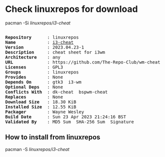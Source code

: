 # Check linuxrepos for download

pacman -Si *linuxrepos/i3-cheat*

<div class="highlight"><pre class="highlight"><text>
<b>Repository</b>      : linuxrepos
<b>Name</b>            : <a href="../../x86_64/i3-cheat-2023.04.23-1-any.pkg.tar.zst">i3-cheat</a>
<b>Version</b>         : 2023.04.23-1
<b>Description</b>     : cheat sheet for i3wm
<b>Architecture</b>    : any
<b>URL</b>             : https://github.com/The-Repo-Club/wm-cheat
<b>Licenses</b>        : GPL3
<b>Groups</b>          : linuxrepos
<b>Provides</b>        : None
<b>Depends On</b>      : gtk3  i3-wm
<b>Optional Deps</b>   : None
<b>Conflicts With</b>  : dk-cheat  bspwm-cheat
<b>Replaces</b>        : None
<b>Download Size</b>   : 18.30 KiB
<b>Installed Size</b>  : 12.55 KiB
<b>Packager</b>        : Wayne Wesley <wayne6324@gmail.com>
<b>Build Date</b>      : Sun 23 Apr 2023 21:24:16 BST
<b>Validated By</b>    : MD5 Sum  SHA-256 Sum  Signature
</text></pre></div>

## How to install from linuxrepos

pacman -S *linuxrepos/i3-cheat*
